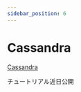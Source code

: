 ```yaml
---
sidebar_position: 6
---
```


# Cassandra

[Cassandra](https://cassandra.apache.org/)

チュートリアル近日公開
